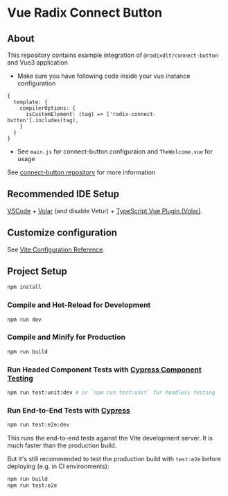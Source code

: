 # Vue Radix Connect Button

## About

This repository contains example integration of `@radixdlt/connect-button` and Vue3 application

- Make sure you have following code inside your vue instance configuration
``` 
{
  template: {
    compilerOptions: {
      isCustomElement: (tag) => ['radix-connect-button'].includes(tag),
    }
  }
}
```
- See `main.js` for connect-button configuraion and `TheWelcome.vue` for usage

See [connect-button repository](https://github.com/radixdlt/connect-button) for more information

## Recommended IDE Setup

[VSCode](https://code.visualstudio.com/) + [Volar](https://marketplace.visualstudio.com/items?itemName=Vue.volar) (and disable Vetur) + [TypeScript Vue Plugin (Volar)](https://marketplace.visualstudio.com/items?itemName=Vue.vscode-typescript-vue-plugin).

## Customize configuration

See [Vite Configuration Reference](https://vitejs.dev/config/).

## Project Setup

```sh
npm install
```

### Compile and Hot-Reload for Development

```sh
npm run dev
```

### Compile and Minify for Production

```sh
npm run build
```

### Run Headed Component Tests with [Cypress Component Testing](https://on.cypress.io/component)

```sh
npm run test:unit:dev # or `npm run test:unit` for headless testing
```

### Run End-to-End Tests with [Cypress](https://www.cypress.io/)

```sh
npm run test:e2e:dev
```

This runs the end-to-end tests against the Vite development server.
It is much faster than the production build.

But it's still recommended to test the production build with `test:e2e` before deploying (e.g. in CI environments):

```sh
npm run build
npm run test:e2e
```
